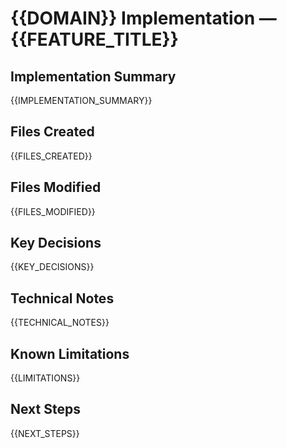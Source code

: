# {{DOMAIN}} Implementation — {{FEATURE_TITLE}}

## Implementation Summary

{{IMPLEMENTATION_SUMMARY}}

## Files Created

{{FILES_CREATED}}

## Files Modified

{{FILES_MODIFIED}}

## Key Decisions

{{KEY_DECISIONS}}

## Technical Notes

{{TECHNICAL_NOTES}}

## Known Limitations

{{LIMITATIONS}}

## Next Steps

{{NEXT_STEPS}}